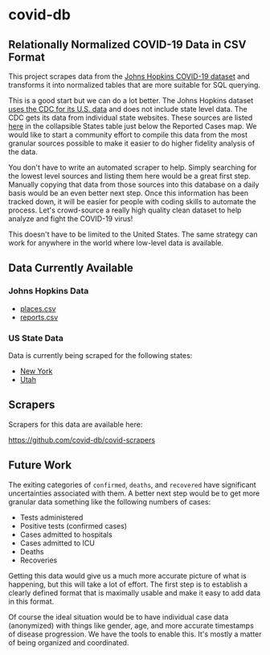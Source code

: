 # covid-db

## Relationally Normalized COVID-19 Data in CSV Format

This project scrapes data from the [Johns Hopkins COVID-19
dataset](https://github.com/CSSEGISandData/COVID-19) and transforms it into
normalized tables that are more suitable for SQL querying.

This is a good start but we can do a lot better.  The Johns Hopkins dataset
[uses the CDC for its U.S.
data](https://github.com/CSSEGISandData/COVID-19/blame/master/README.md#L30)
and does not include state level data.  The CDC gets its data from individual
state websites.  These sources are listed
[here](https://www.cdc.gov/coronavirus/2019-ncov/index.html) in the collapsible
States table just below the Reported Cases map.  We would like to start a
community effort to compile this data from the most granular sources possible
to make it easier to do higher fidelity analysis of the data.

You don't have to write an automated scraper to help.  Simply searching for
the lowest level sources and listing them here would be a great first step.
Manually copying that data from those sources into this database on a daily
basis would be an even better next step.  Once this information has been
tracked down, it will be easier for people with coding skills to automate the
process.  Let's crowd-source a really high quality clean dataset to help
analyze and fight the COVID-19 virus!

This doesn't have to be limited to the United States.  The same strategy can
work for anywhere in the world where low-level data is available.

## Data Currently Available

### Johns Hopkins Data

* [places.csv](tables/places.csv)
* [reports.csv](tables/reports.csv)

### US State Data

Data is currently being scraped for the following states:

* [New York](tables/us-states/newyork.csv)
* [Utah](tables/us-states/utah.csv)

## Scrapers

Scrapers for this data are available here:

https://github.com/covid-db/covid-scrapers

## Future Work

The exiting categories of `confirmed`, `deaths`, and `recovered` have
significant uncertainties associated with them.  A better next step would be
to get more granular data something like the following numbers of cases:

* Tests administered
* Positive tests (confirmed cases)
* Cases admitted to hospitals
* Cases admitted to ICU
* Deaths
* Recoveries

Getting this data would give us a much more accurate picture of what is
happening, but this will take a lot of effort.  The first step is to establish
a clearly defined format that is maximally usable and make it easy to add data
in this format.

Of course the ideal situation would be to have individual case data
(anonymized) with things like gender, age, and more accurate timestamps of
disease progression. We have the tools to enable this.  It's mostly a matter
of being organized and coordinated.
